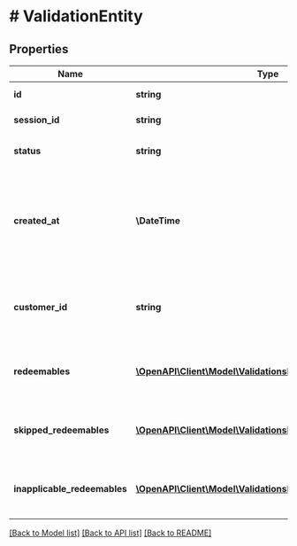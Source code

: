 # # ValidationEntity

## Properties

Name | Type | Description | Notes
------------ | ------------- | ------------- | -------------
**id** | **string** | Unique validation id. | [optional]
**session_id** | **string** | Unique session id. | [optional]
**status** | **string** | The validation status | [optional]
**created_at** | **\DateTime** | Timestamp representing the date and time when the validation was created in ISO 8601 format. | [optional]
**customer_id** | **string** | Unique customer ID of the customer making the purchase. | [optional]
**redeemables** | [**\OpenAPI\Client\Model\ValidationsRedeemableApplicable[]**](ValidationsRedeemableApplicable.md) | Lists validation results of each redeemable. | [optional]
**skipped_redeemables** | [**\OpenAPI\Client\Model\ValidationsRedeemableInapplicable[]**](ValidationsRedeemableInapplicable.md) | Lists validation results of each redeemable. | [optional]
**inapplicable_redeemables** | [**\OpenAPI\Client\Model\ValidationsRedeemableSkipped[]**](ValidationsRedeemableSkipped.md) | Lists validation results of each redeemable. | [optional]

[[Back to Model list]](../../README.md#models) [[Back to API list]](../../README.md#endpoints) [[Back to README]](../../README.md)
